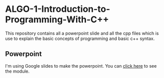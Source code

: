 # ALGO-1-Introduction-to-Programming-With-C++
This repository contains all a powerpoint slide and all the cpp files which is use to explain the basic concepts of programming and basic c++ syntax.

## Powerpoint
I'm using Google slides to make the powerpoint. You can [click here](https://docs.google.com/presentation/d/1yO7bKngWLP9LN8jxJlL8oBI_6NpqsF5BqldFCZ6el4o/edit?usp=sharing) to see the module.
